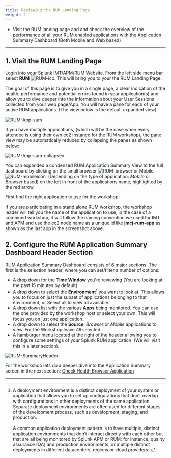 ```yaml
---
title: Reviewing the RUM Landing Page 
weight: 2
---
```


* Visit  the RUM landing page and and check the overview of the performance of all your RUM enabled applications with the Application Summary Dashboard (Both Mobile and Web based)

---

## 1. Visit the RUM Landing Page

Login into your Splunk IMT/APM/RUM Website. From the left side menu bar select **RUM** ![RUM-ico](../../images/RUM_ico.png). This will bring you to your the RUM Landing Page.

The goal of this page is to give you in a single page, a clear indication of the health, performance and potential errors found in your application(s) and allow you to dive deeper into the information about your User Sessions collected from your web page/App. You will have a pane for each of your active RUM applications. (The view below is the default expanded view)

![RUM-App-sum](../../images/Applicationsummarydashboard.png)

If you have multiple applications, (which will be the case when every attendee is using their own ec2 instance for the RUM workshop), the pane view may be automatically reduced by collapsing the panes as shown below:

![RUM-App-sum-collapsed](../../images/multiple_apps_collapsed.png)

You can expanded a condensed RUM Application Summary View to the full dashboard by clicking on the small browser ![RUM-browser](../../images/browser.png) or Mobile ![RUM-mobile](../../images/mobile.png)icon. (Depending on the type of application: *Mobile* or *Browser* based) on the left in front of the applications name, highlighted by the red arrow.

First find the right application to use for the workshop:

If you are participating in a stand alone RUM workshop, the workshop leader will tell you the name of the application to use, in the case of a combined workshop, it will follow the naming convention we used for IMT and APM and use the ec2 node name as a unique id like **jmcj-rum-app** as shown as the last app in the screenshot above.

## 2. Configure the RUM Application Summary Dashboard Header Section

RUM Application Summary Dashboard consists of 6 major sections. The first is the selection header, where you can set/filter a number of options:

* A drop down for the **Time Window** you're reviewing (You are looking at the past 15 minutes by default)
* A drop down to select the **Environment**[^1] you want to look at. This allows you to focus on just the subset of applications belonging to that environment, or Select all to view all available.
* A drop down list with the various **Apps** being monitored. You can use the one provided by the workshop host or select your own. This will focus you on just one application.
* A drop down to select the **Source**, *Browser* or *Mobile* applications to view. For the Workshop leave *All* selected.
* A hamburger menu located at the right of the header allowing you to configure some settings of your Splunk RUM application. (We will visit this in a later section).

![RUM-SummaryHeader](../../images/RUM_SummaryHeader.png)

For the workshop lets do a deeper dive into the Application Summary screen in the next section: [Check Health Browser Application](../browserapp-summary/)

---

[^1]: A deployment environment is a distinct deployment of your system or application that allows you to set up configurations that don’t overlap with configurations in other deployments of the same application. Separate deployment environments are often used for different stages of the development process, such as development, staging, and production.</br></br>A common application deployment pattern is to have multiple, distinct application environments that don’t interact directly with each other but that are all being monitored by Splunk APM or RUM: for instance, quality assurance (QA) and production environments, or multiple distinct deployments in different datacenters, regions or cloud providers.
[](http://nebezb.com/)
